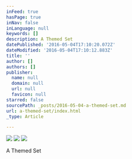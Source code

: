 ```yaml
---
inFeed: true
hasPage: true
inNav: false
inLanguage: null
keywords: []
description: A Themed Set
datePublished: '2016-05-04T17:10:20.072Z'
dateModified: '2016-05-04T17:10:12.883Z'
title: ''
author: []
authors: []
publisher:
  name: null
  domain: null
  url: null
  favicon: null
starred: false
sourcePath: _posts/2016-05-04-a-themed-set.md
url: a-themed-set/index.html
_type: Article

---
```

![](https://the-grid-user-content.s3-us-west-2.amazonaws.com/0eed2b5a-2a86-4892-9883-bcb3a1bcf367.jpg)
![](https://the-grid-user-content.s3-us-west-2.amazonaws.com/ce06b56a-fa7b-48bf-9575-b248fca1e890.jpg)
![](https://the-grid-user-content.s3-us-west-2.amazonaws.com/d350b5a6-1b27-41f7-b880-649e88f8e29a.jpg)

A Themed Set